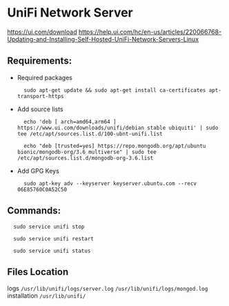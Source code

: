 # UniFi Network Server

https://ui.com/download
https://help.ui.com/hc/en-us/articles/220066768-Updating-and-Installing-Self-Hosted-UniFi-Network-Servers-Linux

## Requirements:

  - Required packages 
    ```
      sudo apt-get update && sudo apt-get install ca-certificates apt-transport-https
    ```
  - Add source lists
    ```
      echo 'deb [ arch=amd64,arm64 ] https://www.ui.com/downloads/unifi/debian stable ubiquiti' | sudo tee /etc/apt/sources.list.d/100-ubnt-unifi.list
    ```
    ```
      echo "deb [trusted=yes] https://repo.mongodb.org/apt/ubuntu bionic/mongodb-org/3.6 multiverse" | sudo tee /etc/apt/sources.list.d/mongodb-org-3.6.list
    ```
  - Add GPG Keys
    ```
      sudo apt-key adv --keyserver keyserver.ubuntu.com --recv 06E85760C0A52C50
    ```

## Commands:
  ```
    sudo service unifi stop
  ```
  ```
    sudo service unifi restart
  ```
  ```
    sudo service unifi status
  ```

## Files Location
logs
    ```
      /usr/lib/unifi/logs/server.log
    ```
    ```
      /usr/lib/unifi/logs/mongod.log
    ```
installation
    ```
      /usr/lib/unifi/
    ```

